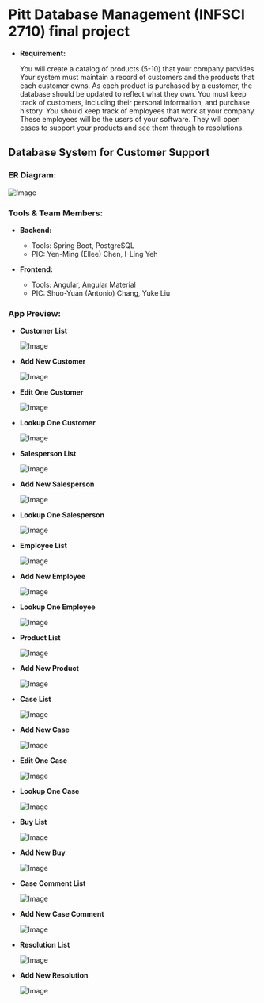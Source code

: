 # Pitt Database Management (INFSCI 2710) final project

- **Requirement:**

  You will create a catalog of products (5-10) that your company provides. Your system must maintain a record of customers and the products that each customer owns. As each product is purchased by a customer, the database should be updated to reflect what they own. You must keep track of customers, including their personal information, and purchase history. You should keep track of employees that work at your company. These employees will be the users of your software. They will open cases to support your products and see them through to resolutions.

## Database System for Customer Support

### ER Diagram:

  ![Image](images/relational_schema.png)

### Tools & Team Members:

- **Backend:**
  
  - Tools: Spring Boot, PostgreSQL
  - PIC: Yen-Ming (Ellee) Chen, I-Ling Yeh

- **Frontend:**
  
  - Tools: Angular, Angular Material
  - PIC: Shuo-Yuan (Antonio) Chang, Yuke Liu

### App Preview:

- **Customer List**

  ![Image](images/localhost-4200.png)

- **Add New Customer**

  ![Image](images/localhost-4200-add.png)

- **Edit One Customer**

  ![Image](images/localhost-4200-edit.png)

- **Lookup One Customer**

  ![Image](images/localhost-4200-lookup.png)

- **Salesperson List**

  ![Image](images/localhost-4200-salesPerson.png)

- **Add New Salesperson**

  ![Image](images/localhost-4200-salesPerson-add.png)

- **Lookup One Salesperson**

  ![Image](images/localhost-4200-salesPerson-lookup.png)

- **Employee List**

  ![Image](images/localhost-4200-employee.png)

- **Add New Employee**

  ![Image](images/localhost-4200-employee-add.png)

- **Lookup One Employee**

  ![Image](images/localhost-4200-employee-lookup.png)

- **Product List**

  ![Image](images/localhost-4200-products.png)

- **Add New Product**

  ![Image](images/localhost-4200-products-add.png)

- **Case List**

  ![Image](images/localhost-4200-case.png)

- **Add New Case**

  ![Image](images/localhost-4200-case-add.png)

- **Edit One Case**

  ![Image](images/localhost-4200-case-edit.png)

- **Lookup One Case**

  ![Image](images/localhost-4200-case-lookup.png)

- **Buy List**

  ![Image](images/localhost-4200-buy.png)

- **Add New Buy**

  ![Image](images/localhost-4200-buy-add.png)

- **Case Comment List**

  ![Image](images/localhost-4200-caseComment.png)

- **Add New Case Comment**

  ![Image](images/localhost-4200-caseComment-add.png)

- **Resolution List**

  ![Image](images/localhost-4200-resolution.png)

- **Add New Resolution**

  ![Image](images/localhost-4200-resolution-add.png)
